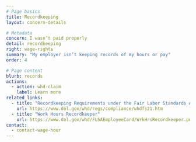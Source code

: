 ```yaml
---
# Page basics
title: Recordkeeping
layout: concern-details

# Metadata
concern: I wasn’t paid properly
detail: recordkeeping
right: wage-rights
summary: "My employer isn’t keeping records of my hours or pay"
order: 4

# Page content
blurb: records
actions:
  - action: whd-claim
    label: Learn more
related_links:
  - title: "Recordkeeping Requirements under the Fair Labor Standards Act"
    url: https://www.dol.gov/whd/regs/compliance/whdfs21.htm
  - title: "Work Hours Recordkeeper"
    url: https://www.dol.gov/whd/FLSAEmployeeCard/WrkHrsRecordkeeper.pdf
contact:
  - contact-wage-hour
---
```

